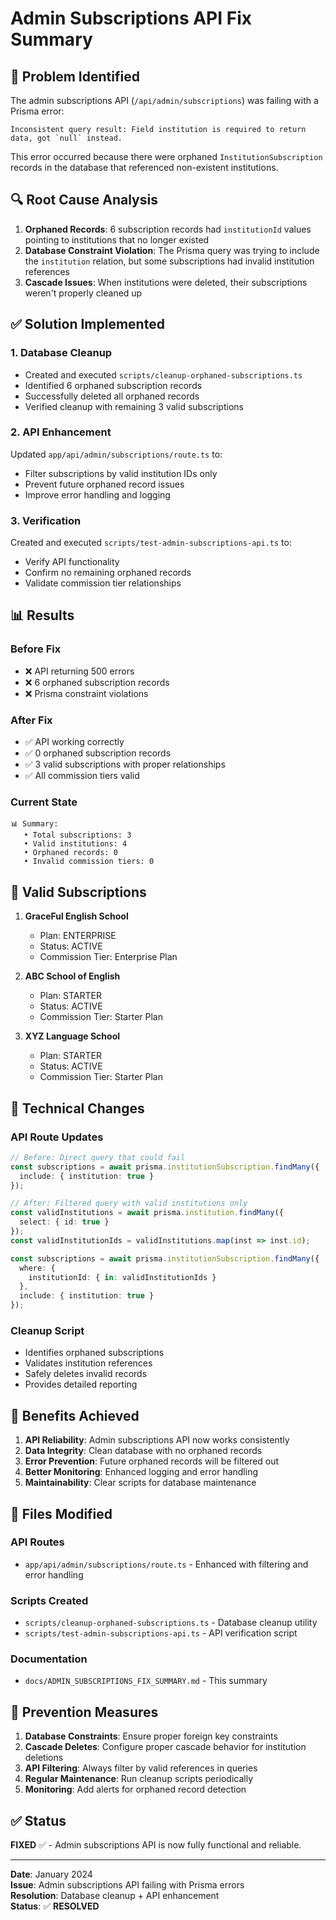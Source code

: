 # Admin Subscriptions API Fix Summary

## 🐛 **Problem Identified**

The admin subscriptions API (`/api/admin/subscriptions`) was failing with a Prisma error:

```
Inconsistent query result: Field institution is required to return data, got `null` instead.
```

This error occurred because there were orphaned `InstitutionSubscription` records in the database that referenced non-existent institutions.

## 🔍 **Root Cause Analysis**

1. **Orphaned Records**: 6 subscription records had `institutionId` values pointing to institutions that no longer existed
2. **Database Constraint Violation**: The Prisma query was trying to include the `institution` relation, but some subscriptions had invalid institution references
3. **Cascade Issues**: When institutions were deleted, their subscriptions weren't properly cleaned up

## ✅ **Solution Implemented**

### **1. Database Cleanup**
- Created and executed `scripts/cleanup-orphaned-subscriptions.ts`
- Identified 6 orphaned subscription records
- Successfully deleted all orphaned records
- Verified cleanup with remaining 3 valid subscriptions

### **2. API Enhancement**
Updated `app/api/admin/subscriptions/route.ts` to:
- Filter subscriptions by valid institution IDs only
- Prevent future orphaned record issues
- Improve error handling and logging

### **3. Verification**
Created and executed `scripts/test-admin-subscriptions-api.ts` to:
- Verify API functionality
- Confirm no remaining orphaned records
- Validate commission tier relationships

## 📊 **Results**

### **Before Fix**
- ❌ API returning 500 errors
- ❌ 6 orphaned subscription records
- ❌ Prisma constraint violations

### **After Fix**
- ✅ API working correctly
- ✅ 0 orphaned subscription records
- ✅ 3 valid subscriptions with proper relationships
- ✅ All commission tiers valid

### **Current State**
```
📊 Summary:
   • Total subscriptions: 3
   • Valid institutions: 4
   • Orphaned records: 0
   • Invalid commission tiers: 0
```

## 🏢 **Valid Subscriptions**

1. **GraceFul English School**
   - Plan: ENTERPRISE
   - Status: ACTIVE
   - Commission Tier: Enterprise Plan

2. **ABC School of English**
   - Plan: STARTER
   - Status: ACTIVE
   - Commission Tier: Starter Plan

3. **XYZ Language School**
   - Plan: STARTER
   - Status: ACTIVE
   - Commission Tier: Starter Plan

## 🔧 **Technical Changes**

### **API Route Updates**
```typescript
// Before: Direct query that could fail
const subscriptions = await prisma.institutionSubscription.findMany({
  include: { institution: true }
});

// After: Filtered query with valid institutions only
const validInstitutions = await prisma.institution.findMany({
  select: { id: true }
});
const validInstitutionIds = validInstitutions.map(inst => inst.id);

const subscriptions = await prisma.institutionSubscription.findMany({
  where: {
    institutionId: { in: validInstitutionIds }
  },
  include: { institution: true }
});
```

### **Cleanup Script**
- Identifies orphaned subscriptions
- Validates institution references
- Safely deletes invalid records
- Provides detailed reporting

## 🚀 **Benefits Achieved**

1. **API Reliability**: Admin subscriptions API now works consistently
2. **Data Integrity**: Clean database with no orphaned records
3. **Error Prevention**: Future orphaned records will be filtered out
4. **Better Monitoring**: Enhanced logging and error handling
5. **Maintainability**: Clear scripts for database maintenance

## 📝 **Files Modified**

### **API Routes**
- `app/api/admin/subscriptions/route.ts` - Enhanced with filtering and error handling

### **Scripts Created**
- `scripts/cleanup-orphaned-subscriptions.ts` - Database cleanup utility
- `scripts/test-admin-subscriptions-api.ts` - API verification script

### **Documentation**
- `docs/ADMIN_SUBSCRIPTIONS_FIX_SUMMARY.md` - This summary

## 🎯 **Prevention Measures**

1. **Database Constraints**: Ensure proper foreign key constraints
2. **Cascade Deletes**: Configure proper cascade behavior for institution deletions
3. **API Filtering**: Always filter by valid references in queries
4. **Regular Maintenance**: Run cleanup scripts periodically
5. **Monitoring**: Add alerts for orphaned record detection

## ✅ **Status**

**FIXED** ✅ - Admin subscriptions API is now fully functional and reliable.

---

**Date**: January 2024  
**Issue**: Admin subscriptions API failing with Prisma errors  
**Resolution**: Database cleanup + API enhancement  
**Status**: ✅ **RESOLVED**
